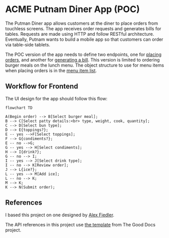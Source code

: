 # ACME Putnam Diner App (POC)

The Putman Diner app allows customers at the diner to place orders from touchless screens. The app receives order requests and generates bills for tables. Requests are made using HTTP and follow RESTful architecture. Eventually, Putnam wants to build a mobile app so that customers can order via table-side tablets.

The POC version of the app needs to define two endpoints, one for [placing orders](POST-order-meal.md), and another for [generating a bill](GET-bill.md). This version is limited to ordering burger meals on the lunch menu. The object structure to use for menu items when placing orders is in the [menu item list](menu-items.md).


## Workflow for Frontend

The UI design for the app should follow this flow:

```mermaid
flowchart TD

A(Begin order) --> B[Select burger meal];
B --> C[Select patty details:<br> type, weight, cook, quantity];
C --> D[Select bun type];
D --> E{toppings?};
E -- yes -->F[Select toppings];
F --> G{condiments?};
E -- no -->G;
G -- yes --> H[Select condiments];
H --> I{drink?};
G -- no --> I;
I -- yes --> J[Select drink type];
I -- no --> K[Review order];
J --> L{ice?};
L -- yes --> M[Add ice];
L -- no --> K;
M --> K;
K --> N(Submit order);
```

## References
I based this project on one designed by [Alex Fiedler](https://www.linkedin.com/feed/update/urn:li:activity:6626465471241732096/).

The API references in this project use 
[the template](https://github.com/thegooddocsproject/templates/blob/master/api-reference/api-reference.md) from The Good Docs project. 
